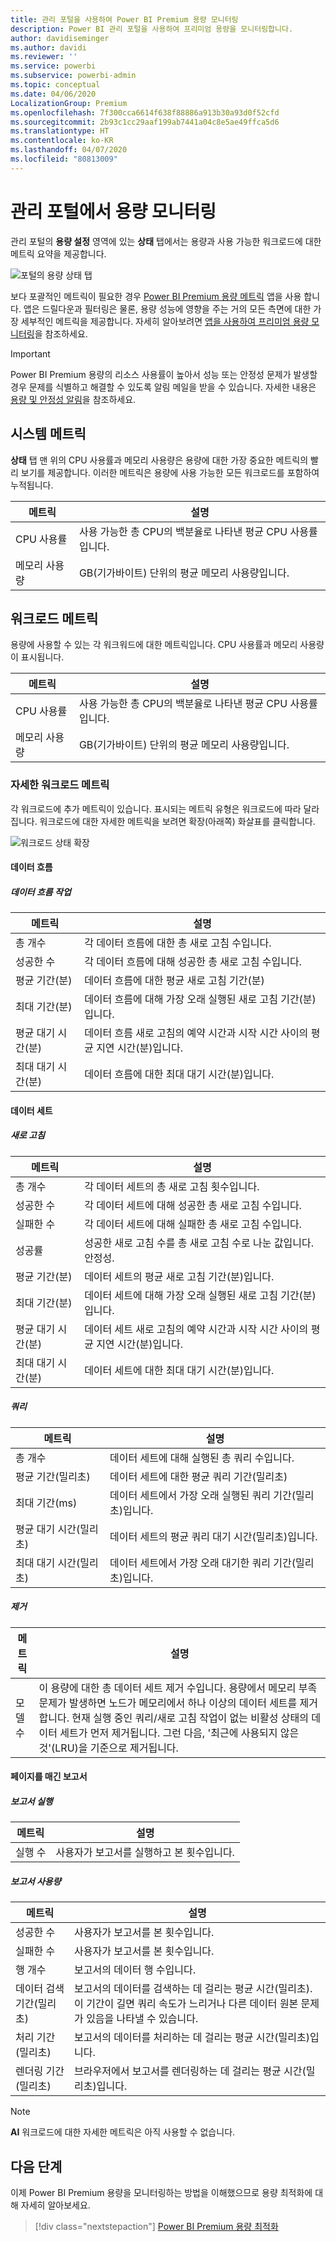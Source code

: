 ```yaml
---
title: 관리 포털을 사용하여 Power BI Premium 용량 모니터링
description: Power BI 관리 포털을 사용하여 프리미엄 용량을 모니터링합니다.
author: davidiseminger
ms.author: davidi
ms.reviewer: ''
ms.service: powerbi
ms.subservice: powerbi-admin
ms.topic: conceptual
ms.date: 04/06/2020
LocalizationGroup: Premium
ms.openlocfilehash: 7f300cca6614f638f88886a913b30a93d0f52cfd
ms.sourcegitcommit: 2b93c1cc29aaf199ab7441a04c8e5ae49ffca5d6
ms.translationtype: HT
ms.contentlocale: ko-KR
ms.lasthandoff: 04/07/2020
ms.locfileid: "80813009"
---
```

# <a name="monitor-capacities-in-the-admin-portal"></a>관리 포털에서 용량 모니터링

관리 포털의 **용량 설정** 영역에 있는 **상태** 탭에서는 용량과 사용 가능한 워크로드에 대한 메트릭 요약을 제공합니다.  

![포털의 용량 상태 탭](media/service-admin-premium-monitor-portal/admin-portal-health.png)

보다 포괄적인 메트릭이 필요한 경우 [Power BI Premium 용량 메트릭](service-admin-premium-monitor-capacity.md) 앱을 사용 합니다. 앱은 드릴다운과 필터링은 물론, 용량 성능에 영향을 주는 거의 모든 측면에 대한 가장 세부적인 메트릭을 제공합니다. 자세히 알아보려면 [앱을 사용하여 프리미엄 용량 모니터링](service-admin-premium-monitor-capacity.md)을 참조하세요.

> [!IMPORTANT]
> Power BI Premium 용량의 리소스 사용률이 높아서 성능 또는 안정성 문제가 발생할 경우 문제를 식별하고 해결할 수 있도록 알림 메일을 받을 수 있습니다. 자세한 내용은 [용량 및 안정성 알림](service-interruption-notifications.md#capacity-and-reliability-notifications)을 참조하세요.

## <a name="system-metrics"></a>시스템 메트릭

**상태** 탭 맨 위의 CPU 사용률과 메모리 사용량은 용량에 대한 가장 중요한 메트릭의 빨리 보기를 제공합니다. 이러한 메트릭은 용량에 사용 가능한 모든 워크로드를 포함하여 누적됩니다.

| **메트릭** | **설명** |
| --- | --- |
| CPU 사용률 | 사용 가능한 총 CPU의 백분율로 나타낸 평균 CPU 사용률입니다. |
| 메모리 사용량 | GB(기가바이트) 단위의 평균 메모리 사용량입니다.|

## <a name="workload-metrics"></a>워크로드 메트릭

용량에 사용할 수 있는 각 워크워드에 대한 메트릭입니다. CPU 사용률과 메모리 사용량이 표시됩니다.

| **메트릭** | **설명** |
| --- | --- |
| CPU 사용률 | 사용 가능한 총 CPU의 백분율로 나타낸 평균 CPU 사용률입니다. |
| 메모리 사용량 | GB(기가바이트) 단위의 평균 메모리 사용량입니다.|

### <a name="detailed-workload-metrics"></a>자세한 워크로드 메트릭

각 워크로드에 추가 메트릭이 있습니다. 표시되는 메트릭 유형은 워크로드에 따라 달라집니다. 워크로드에 대한 자세한 메트릭을 보려면 확장(아래쪽) 화살표를 클릭합니다.

![워크로드 상태 확장](media/service-admin-premium-monitor-portal/admin-portal-health-expand.png)

#### <a name="dataflows"></a>데이터 흐름

##### <a name="dataflow-operations"></a>데이터 흐름 작업

| **메트릭** | **설명** |
| --- | --- |
| 총 개수 | 각 데이터 흐름에 대한 총 새로 고침 수입니다. |
| 성공한 수 | 각 데이터 흐름에 대해 성공한 총 새로 고침 수입니다.|
| 평균 기간(분) | 데이터 흐름에 대한 평균 새로 고침 기간(분) |
| 최대 기간(분) | 데이터 흐름에 대해 가장 오래 실행된 새로 고침 기간(분)입니다. |
| 평균 대기 시간(분) | 데이터 흐름 새로 고침의 예약 시간과 시작 시간 사이의 평균 지연 시간(분)입니다. |
| 최대 대기 시간(분) | 데이터 흐름에 대한 최대 대기 시간(분)입니다.  |

#### <a name="datasets"></a>데이터 세트

##### <a name="refresh"></a>새로 고침

| **메트릭** | **설명** |
| --- | --- |
| 총 개수 | 각 데이터 세트의 총 새로 고침 횟수입니다. |
| 성공한 수 | 각 데이터 세트에 대해 성공한 총 새로 고침 수입니다. |
| 실패한 수 | 각 데이터 세트에 대해 실패한 총 새로 고침 수입니다. |
| 성공률  | 성공한 새로 고침 수를 총 새로 고침 수로 나눈 값입니다. 안정성. |
| 평균 기간(분) | 데이터 세트의 평균 새로 고침 기간(분)입니다.  |
| 최대 기간(분) | 데이터 세트에 대해 가장 오래 실행된 새로 고침 기간(분)입니다. |
| 평균 대기 시간(분) | 데이터 세트 새로 고침의 예약 시간과 시작 시간 사이의 평균 지연 시간(분)입니다. |
| 최대 대기 시간(분) | 데이터 세트에 대한 최대 대기 시간(분)입니다. |

##### <a name="query"></a>쿼리

| **메트릭** | **설명** |
| --- | --- |
| 총 개수 | 데이터 세트에 대해 실행된 총 쿼리 수입니다. |
| 평균 기간(밀리초) |데이터 세트에 대한 평균 쿼리 기간(밀리초)|
| 최대 기간(ms) |데이터 세트에서 가장 오래 실행된 쿼리 기간(밀리초)입니다. |
| 평균 대기 시간(밀리초) |데이터 세트의 평균 쿼리 대기 시간(밀리초)입니다. |
| 최대 대기 시간(밀리초) |데이터 세트에서 가장 오래 대기한 쿼리 기간(밀리초)입니다. |

##### <a name="eviction"></a>제거

| **메트릭** | **설명** |
| --- | --- |
| 모델 수 | 이 용량에 대한 총 데이터 세트 제거 수입니다. 용량에서 메모리 부족 문제가 발생하면 노드가 메모리에서 하나 이상의 데이터 세트를 제거합니다. 현재 실행 중인 쿼리/새로 고침 작업이 없는 비활성 상태의 데이터 세트가 먼저 제거됩니다. 그런 다음, '최근에 사용되지 않은 것'(LRU)을 기준으로 제거됩니다. |

#### <a name="paginated-reports"></a>페이지를 매긴 보고서

##### <a name="report-execution"></a>보고서 실행

| **메트릭** | **설명** |
| --- | --- |
| 실행 수  | 사용자가 보고서를 실행하고 본 횟수입니다.|

##### <a name="report-usage"></a>보고서 사용량

| **메트릭** | **설명** |
| --- | --- |
| 성공한 수 | 사용자가 보고서를 본 횟수입니다. |
| 실패한 수 |사용자가 보고서를 본 횟수입니다.|
| 행 개수 |보고서의 데이터 행 수입니다. |
| 데이터 검색 기간(밀리초) |보고서의 데이터를 검색하는 데 걸리는 평균 시간(밀리초). 이 기간이 길면 쿼리 속도가 느리거나 다른 데이터 원본 문제가 있음을 나타낼 수 있습니다.  |
| 처리 기간(밀리초) |보고서의 데이터를 처리하는 데 걸리는 평균 시간(밀리초)입니다. |
| 렌더링 기간(밀리초) |브라우저에서 보고서를 렌더링하는 데 걸리는 평균 시간(밀리초)입니다. |

> [!NOTE]
> **AI** 워크로드에 대한 자세한 메트릭은 아직 사용할 수 없습니다.

## <a name="next-steps"></a>다음 단계

이제 Power BI Premium 용량을 모니터링하는 방법을 이해했으므로 용량 최적화에 대해 자세히 알아보세요.

> [!div class="nextstepaction"]
> [Power BI Premium 용량 최적화](service-premium-capacity-optimize.md)
